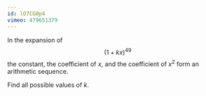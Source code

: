 ```yaml
---
id: lO7CG0p4
vimeo: 479651379
---
```


In the expansion of
$$
(1 + kx)^{49}
$$
the constant, the coefficient of $x$, and the coefficient of $x^2$ form an arithmetic sequence.

Find all possible values of $k.$
